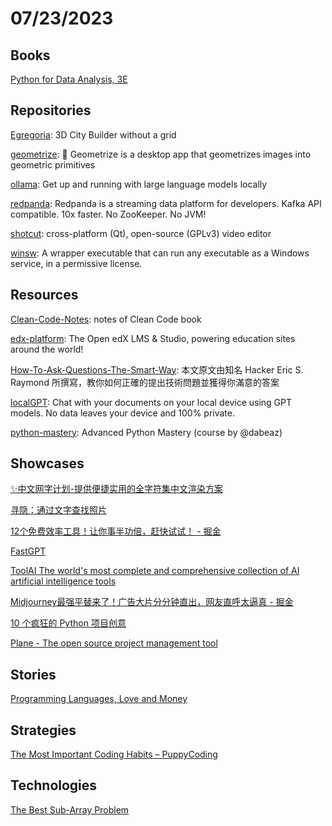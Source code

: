 # 07/23/2023

## Books
[Python for Data Analysis, 3E](https://wesmckinney.com/book/)

## Repositories
[Egregoria](https://github.com/Uriopass/Egregoria): 3D City Builder without a grid

[geometrize](https://github.com/Tw1ddle/geometrize): 🔳 Geometrize is a desktop app that geometrizes images into geometric primitives

[ollama](https://github.com/jmorganca/ollama): Get up and running with large language models locally

[redpanda](https://github.com/redpanda-data/redpanda): Redpanda is a streaming data platform for developers. Kafka API compatible. 10x faster. No ZooKeeper. No JVM!

[shotcut](https://github.com/mltframework/shotcut): cross-platform (Qt), open-source (GPLv3) video editor

[winsw](https://github.com/winsw/winsw): A wrapper executable that can run any executable as a Windows service, in a permissive license.

## Resources
[Clean-Code-Notes](https://github.com/JuanCrg90/Clean-Code-Notes): notes of Clean Code book

[edx-platform](https://github.com/openedx/edx-platform): The Open edX LMS & Studio, powering education sites around the world!

[How-To-Ask-Questions-The-Smart-Way](https://github.com/ryanhanwu/How-To-Ask-Questions-The-Smart-Way): 本文原文由知名 Hacker Eric S. Raymond 所撰寫，教你如何正確的提出技術問題並獲得你滿意的答案

[localGPT](https://github.com/PromtEngineer/localGPT): Chat with your documents on your local device using GPT models. No data leaves your device and 100% private.

[python-mastery](https://github.com/dabeaz-course/python-mastery): Advanced Python Mastery (course by @dabeaz)

## Showcases
[✨中文网字计划-提供便捷实用的全字符集中文渲染方案](https://chinese-font.netlify.app/)

[寻隐：通过文字查找照片](https://queryable.app/)

[12个免费效率工具！让你事半功倍，赶快试试！ - 掘金](https://juejin.cn/post/7220816578816786491)

[FastGPT](https://labs.kagi.com/fastgpt)

[ToolAI The world's most complete and comprehensive collection of AI artificial intelligence tools](https://www.toolai.io/)

[Midjourney最强平替来了！广告大片分分钟直出，网友直呼太逼真 - 掘金](https://juejin.cn/post/7241101553711464507)

[10 个疯狂的 Python 项目创意](https://mp.weixin.qq.com/s/0ZluAHXGun6ncP105XvkLQ)

[Plane - The open source project management tool](https://plane.so/)

## Stories
[Programming Languages, Love and Money](https://www.i-programmer.info/news/99-professional/16410-programming-languages-love-or-money.html)

## Strategies
[The Most Important Coding Habits – PuppyCoding](https://puppycoding.com/2023/07/22/healthy-coding-habits/)

## Technologies
[The Best Sub-Array Problem](https://www.i-programmer.info/programmer-puzzles/sharpen-your-coding-skills/4690-the-best-sub-array-problem.html)
